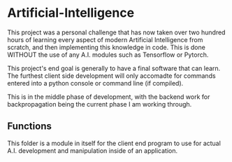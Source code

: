# Artificial-Intelligence
This project was a personal challenge that has now taken over two hundred hours of learning every aspect of modern Artificial Intelligence from scratch, and then implementing this knowledge in code. This is done WITHOUT the use of any A.I. modules such as Tensorflow or Pytorch. 

This project's end goal is generally to have a final software that can learn. The furthest client side development will only accomadte for commands entered into a python console or command line (if compiled). 

This is in the middle phase of development, with the backend work for backpropagation being the current phase I am working through. 

## Functions 
This folder is a module in itself for the client end program to use for actual A.I. development and manipulation inside of an application. 
